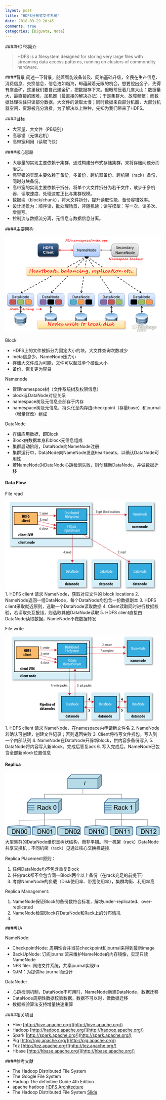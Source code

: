 ```yaml
---
layout: post
title: "HDFS分布式文件系统"
date: 2018-03-29 20:45
comments: true
categories: [BigData, Note]
---
```


####HDFS简介

>HDFS is a filesystem designed for storing very large files with streaming data access patterns, running on clusters of commondity hardware.

####背景
简述一下背景，随着智能设备普及、网络基础升级，全民在生产信息、消费信息、交换信息，信息浩如烟海，却蕴藏着无限的机会。想要挖出金子，先得有座金矿，这里我们要自己建金矿，把数据存下来。但眼前压着几座大山：数据量大，最直接的困难，加机器（最直接的解决办法）；于是集群大、故障频繁；而数据处理往往只读部分数据，大文件的读取太慢；同时数据来自部分机器，大部分机器空闲，资源被充分浪费。为了解决以上种种，先知为我们带来了HDFS。

####目标

+ 大容量、大文件（PB级别）
+ 高容错（无惧宕机）
+ 高带宽利用（读取飞快）

####核心思路

+ 大容量的实现主要依赖于集群，通过构建分布式存储集群，来将存储问题分而治之。    
+ 高容错的实现主要依赖于备份，多备份，跨机器备份、跨机架（rack）备份，同时分块备份。    
+ 高带宽的实现主要依赖于拆分，将单个大文件拆分为若干文件，散步于多机器，读取速度、处理速度正比与集群规模。    
+ 数据块（block/chunk），将大文件拆分，提升读取性能、备份容错效率。   
+ 设计场景为：顺序读，批处理场景，非随机读；读写模型：写一次、读多次、增量写。    
+ 控制流与数据流分离，元信息与数据信息分离。

####主要架构

<div class="image-div"> <img class="content-image" src="/static/img/hdfs_overview.png" alt="x" /> </div>

Block   

+ HDFS上的文件被拆分为固定大小的块，大文件查询次数减少
+ meta信息少，NameNode压力小
+ 存储大文件成为可能，文件可以超过单个硬盘大小
+ 备份、恢复更为容易

Namenode 

+ 管理namespace树（文件系统树及权限信息）
+ block与DataNode对应关系
+ namespace树及元信息全部存于内存
+ namespace树及元信息，持久化至内存由checkpoint（存量base）和journal（增量修改）组成

DataNode    

+ 存储应用数据，即Block
+ Block由数据本身和block元信息组成
+ 集群启动阶段，DataNode向NameNode注册
+ 集群运行中，DataNode向NameNode发送heartbeats，以确认DataNode可用性
+ 若NameNode对DataNode心跳检测失败，则创建新DataNode，并做数据迁移


#### Data Flow
File read     
<div class="image-div"> <img class="content-image" src="/static/img/hdfs_read.png" alt="x" /> </div>
1. HDFS client 请求 NameNode，获取对应文件的 block locations
2. NameNode返回一组DataNode，每个DataNode均包含一份数据副本
3. HDFS client采取就近原则，选取一个DataNode读取数据
4. Client读取同时进行数据校验，若读取交互报错，则选取其他DataNode读取
5. HDFS client直接由DataNode读取数据，NameNode不做数据转发

File write    
<div class="image-div"> <img class="content-image" src="/static/img/hdfs_write.png" alt="x" /> </div>
1. HDFS client 请求 NameNode，在namespace内申请新文件名
2. NameNode若确认可创建，创建文件记录；否则返回失败
3. Client将待写文件拆包，写入到一个内部队列
4. NameNode在DataNode开辟新block，供内容多备份写入
5. DataNode将内容写入新block，完成后答复ack
6. 写入完成后，NameNode已包含全部新block位置信息

#### Replica

<div class="image-div"> <img class="content-image" src="/static/img/hdfs_rack.png" alt="x" /> </div>
大型集群的DataNode组织呈树状结构，而非平铺。同一机架（rack）DataNode共享交换机；不同机架（rack）见通过核心交换机链接.

Replica Placement原则：

1. 任何DataNode均不包含重复Block
2. 任何rack都不会包含同一Block两个以上备份（在rack充足的前提下）
3. 考虑NameNode的负载（Disk使用率、带宽使用率），集群均衡、利用率高

Replica Management:

1. NameNode保证Block的备份数符合标准，解决under-replicated、over-replicated
2. NameNode检查Block在DataNode和Rack上的分布情况
3.


####HA

NameNode:

+ CheckpointNode: 周期性合并当前checkpoint和journal来得到最新image
+ BackUpNode: 订阅journal流来维护NameNode的内存镜像，实现只读NameNode
+ NFS filer: 网络文件系统，共享journal实现ha
+ QJM：为提供ha journal而设计

DataNode:

+ 心跳检测机制，DataNode不可用时，NameNode新建DataNode，数据迁移
+ DataNode周期性数据校验数据，数据不可以时，做数据迁移
+ 数据校验算法支持增量快速重算

####相关项目

+ Hive [http://hive.apache.org/](http://hive.apache.org/)
+ Hadoop [http://hadoop.apache.org/](http://hadoop.apache.org/)
+ Spark  [http://spark.apache.org/](http://spark.apache.org/)
+ Pig  [http://pig.apache.org/](http://pig.apache.org/)
+ Tez [http://tez.apache.org/](http://tez.apache.org/)
+ Hbase [http://hbase.apache.org/](http://hbase.apache.org/)


####参考文献
+ The Hadoop Distributed File System
+ The Google File System
+ Hadoop The definitive Guide 4th Edition
+ apache hadoop [HDFS Architecture](http://hadoop.apache.org/docs/current/hadoop-project-dist/hadoop-hdfs/HdfsDesign.html#Data_Organization)
+ The Hadoop Distributed File System [Slide](https://cs.uwaterloo.ca/~david/cs848s13/alex-presentation.pdf)
